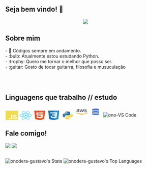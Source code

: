 ## Seja bem vindo! 👋

<div align="center">
  <img height="200" src="https://64.media.tumblr.com/526bb2c249105f6c37bfc91b567cbc4d/tumblr_nsihfgD5Cp1txim35o1_400.gif"  />
</div>

<h2 align="left">Sobre mim</h2>

<p align="left">- 🤖 Códigos sempre em andamento.<br>
  - :bulb: Atualmente estou estudando Python.<br>
  - :trophy: Quero me tornar o melhor que posso ser.<br>
  - :guitar: Gosto de tocar guitarra, filosofia e musuculação
</p>

##

<div style="display: inline_block"><br>
 <h2 align="left">Linguagens que trabalho // estudo</h2>
  <img align="center" alt="ono-Js" height="30" width="40" src="https://raw.githubusercontent.com/devicons/devicon/master/icons/javascript/javascript-plain.svg">
  <img align="center" alt="ono-React" height="30" width="40" src="https://raw.githubusercontent.com/devicons/devicon/master/icons/react/react-original.svg">
  <img align="center" alt="ono-HTML" height="30" width="40" src="https://raw.githubusercontent.com/devicons/devicon/master/icons/html5/html5-original.svg">
  <img align="center" alt="ono-CSS" height="30" width="40" src="https://raw.githubusercontent.com/devicons/devicon/master/icons/css3/css3-original.svg">
  <img align="center" alt="ono-Python" height="30" width="40" src="https://raw.githubusercontent.com/devicons/devicon/master/icons/python/python-original.svg">
  <img title="AWS" alt="ono-AWS" height="30" width="40px" src="https://raw.githubusercontent.com/github/explore/main/topics/aws/aws.png">
  <img title="SQL" alt="ono-SQL" height="30" width="40px" src="https://raw.githubusercontent.com/github/explore/master/topics/sql/sql.png">
  <img title="VS Code" alt="ono-VS Code" height="30" width="40px" src="https://img.icons8.com/fluent/48/000000/visual-studio-code-2019.png">
  
##
 
<div> 
    <h2 align="left">Fale comigo!</h2>
 <a href="https://discord.com/channels/@me" target="_blank"><img src="https://img.shields.io/badge/Discord-7289DA?style=for-the-badge&logo=discord&logoColor=white" target="_blank"></a> 
  <a href = "mailto:onoderagustavo@gmail.com"><img src="https://img.shields.io/badge/-Gmail-%23333?style=for-the-badge&logo=gmail&logoColor=white" target="_blank"></a>
 </a> 
  <br>
  
</div>

##

![onodera-gustavo's Stats](https://github-readme-stats.vercel.app/api?username=onodera-gustavo&theme=gotham&show_icons=true&hide_border=false&count_private=true&card_width=400)
![onodera-gustavo's Top Languages](https://github-readme-stats.vercel.app/api/top-langs/?username=onodera-gustavo&theme=gotham&show_icons=true&hide_border=false&layout=compact)
